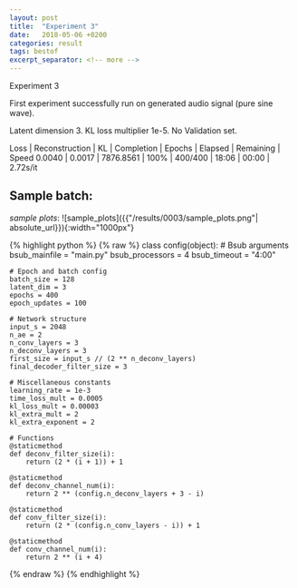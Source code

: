 ```yaml
---
layout: post
title:  "Experiment 3"
date:   2018-05-06 +0200
categories: result
tags: bestof
excerpt_separator: <!-- more -->
---
```

Experiment 3

First experiment successfully run on generated audio signal (pure sine wave).

Latent dimension 3. KL loss multiplier 1e-5. No Validation set.



Loss | Reconstruction | KL | Completion | Epochs | Elapsed | Remaining | Speed
0.0040 | 0.0017 | 7876.8561 | 100% | 400/400 | 18:06 | 00:00 | 2.72s/it<!-- more -->

## **Sample batch**:
_sample plots_:
![sample_plots]({{"/results/0003/sample_plots.png"| absolute_url}}){:width="1000px"}



{% highlight python %}
{% raw %}
class config(object):
	# Bsub arguments
	bsub_mainfile = "main.py"
	bsub_processors = 4
	bsub_timeout = "4:00"

	# Epoch and batch config
	batch_size = 128 
	latent_dim = 3
	epochs = 400
	epoch_updates = 100

	# Network structure
	input_s = 2048
	n_ae = 2
	n_conv_layers = 3
	n_deconv_layers = 3
	first_size = input_s // (2 ** n_deconv_layers)
	final_decoder_filter_size = 3

	# Miscellaneous constants
	learning_rate = 1e-3
	time_loss_mult = 0.0005
	kl_loss_mult = 0.00003
	kl_extra_mult = 2
	kl_extra_exponent = 2

	# Functions
	@staticmethod
	def deconv_filter_size(i):
		return (2 * (i + 1)) + 1

	@staticmethod
	def deconv_channel_num(i):
		return 2 ** (config.n_deconv_layers + 3 - i)

	@staticmethod
	def conv_filter_size(i):
		return (2 * (config.n_conv_layers - i)) + 1

	@staticmethod
	def conv_channel_num(i):
		return 2 ** (i + 4)

{% endraw %}
{% endhighlight %}

